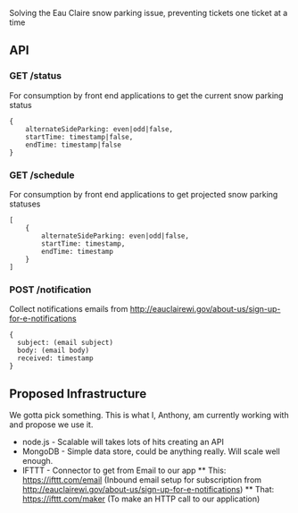 Solving the Eau Claire snow parking issue, preventing tickets one ticket at a time

## API

### GET /status

For consumption by front end applications to get the current snow parking status

```
{
	alternateSideParking: even|odd|false,
	startTime: timestamp|false,
	endTime: timestamp|false
}
```

### GET /schedule

For consumption by front end applications to get projected snow parking statuses

```
[
	{
		alternateSideParking: even|odd|false,
		startTime: timestamp,
		endTime: timestamp
	}
]
```

### POST /notification

Collect notifications emails from http://eauclairewi.gov/about-us/sign-up-for-e-notifications

```
{
  subject: (email subject)
  body: (email body)
  received: timestamp
}
```

## Proposed Infrastructure

We gotta pick something.  This is what I, Anthony, am currently working with and propose we use it.

* node.js - Scalable will takes lots of hits creating an API
* MongoDB - Simple data store, could be anything really.  Will scale well enough.
* IFTTT - Connector to get from Email to our app
** This: https://ifttt.com/email (Inbound email setup for subscription from http://eauclairewi.gov/about-us/sign-up-for-e-notifications)
** That: https://ifttt.com/maker (To make an HTTP call to our application)